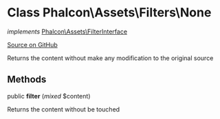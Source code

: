 # Class **Phalcon\\Assets\\Filters\\None**

*implements* [Phalcon\Assets\FilterInterface](/[[language]]/[[version]]/api/Phalcon_Assets_FilterInterface)

<a href="https://github.com/phalcon/cphalcon/blob/master/phalcon/assets/filters/none.zep" class="btn btn-default btn-sm">Source on GitHub</a>

Returns the content without make any modification to the original source


## Methods
public  **filter** (*mixed* $content)

Returns the content without be touched



